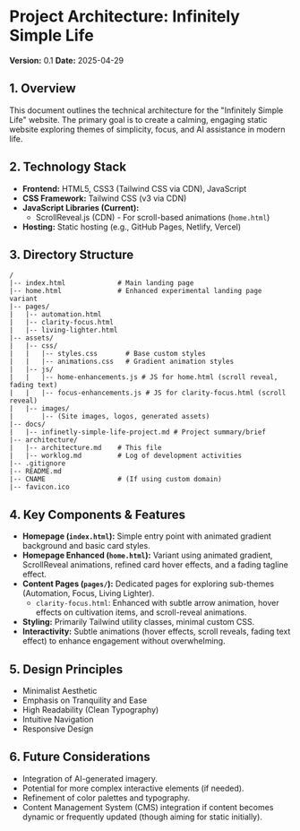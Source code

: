 # Project Architecture: Infinitely Simple Life

**Version:** 0.1
**Date:** 2025-04-29

## 1. Overview

This document outlines the technical architecture for the "Infinitely Simple Life" website.
The primary goal is to create a calming, engaging static website exploring themes of simplicity, focus, and AI assistance in modern life.

## 2. Technology Stack

*   **Frontend:** HTML5, CSS3 (Tailwind CSS via CDN), JavaScript
*   **CSS Framework:** Tailwind CSS (v3 via CDN)
*   **JavaScript Libraries (Current):**
    *   ScrollReveal.js (CDN) - For scroll-based animations (`home.html`)
*   **Hosting:** Static hosting (e.g., GitHub Pages, Netlify, Vercel)

## 3. Directory Structure

```
/
|-- index.html             # Main landing page
|-- home.html              # Enhanced experimental landing page variant
|-- pages/
|   |-- automation.html
|   |-- clarity-focus.html
|   |-- living-lighter.html
|-- assets/
|   |-- css/
|   |   |-- styles.css       # Base custom styles
|   |   |-- animations.css   # Gradient animation styles
|   |-- js/
|   |   |-- home-enhancements.js # JS for home.html (scroll reveal, fading text)
|   |   |-- focus-enhancements.js # JS for clarity-focus.html (scroll reveal)
|   |-- images/
|       |-- (Site images, logos, generated assets)
|-- docs/
|   |-- infinetly-simple-life-project.md # Project summary/brief
|-- architecture/
|   |-- architecture.md    # This file
|   |-- worklog.md         # Log of development activities
|-- .gitignore
|-- README.md
|-- CNAME                  # (If using custom domain)
|-- favicon.ico
```

## 4. Key Components & Features

*   **Homepage (`index.html`):** Simple entry point with animated gradient background and basic card styles.
*   **Homepage Enhanced (`home.html`):** Variant using animated gradient, ScrollReveal animations, refined card hover effects, and a fading tagline effect.
*   **Content Pages (`pages/`):** Dedicated pages for exploring sub-themes (Automation, Focus, Living Lighter).
    *   `clarity-focus.html`: Enhanced with subtle arrow animation, hover effects on cultivation items, and scroll-reveal animations.
*   **Styling:** Primarily Tailwind utility classes, minimal custom CSS.
*   **Interactivity:** Subtle animations (hover effects, scroll reveals, fading text effect) to enhance engagement without overwhelming.

## 5. Design Principles

*   Minimalist Aesthetic
*   Emphasis on Tranquility and Ease
*   High Readability (Clean Typography)
*   Intuitive Navigation
*   Responsive Design

## 6. Future Considerations

*   Integration of AI-generated imagery.
*   Potential for more complex interactive elements (if needed).
*   Refinement of color palettes and typography.
*   Content Management System (CMS) integration if content becomes dynamic or frequently updated (though aiming for static initially). 